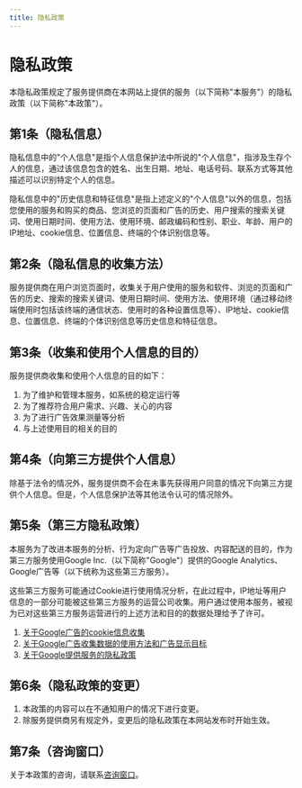 ```yaml
---
title: 隐私政策
---
```


# 隐私政策

本隐私政策规定了服务提供商在本网站上提供的服务（以下简称"本服务"）的隐私政策（以下简称"本政策"）。

## 第1条（隐私信息）

隐私信息中的"个人信息"是指个人信息保护法中所说的"个人信息"，指涉及生存个人的信息，通过该信息包含的姓名、出生日期、地址、电话号码、联系方式等其他描述可以识别特定个人的信息。

隐私信息中的"历史信息和特征信息"是指上述定义的"个人信息"以外的信息，包括您使用的服务和购买的商品、您浏览的页面和广告的历史、用户搜索的搜索关键词、使用日期时间、使用方法、使用环境、邮政编码和性别、职业、年龄、用户的IP地址、cookie信息、位置信息、终端的个体识别信息等。

## 第2条（隐私信息的收集方法）

服务提供商在用户浏览页面时，收集关于用户使用的服务和软件、浏览的页面和广告的历史、搜索的搜索关键词、使用日期时间、使用方法、使用环境（通过移动终端使用时包括该终端的通信状态、使用时的各种设置信息等）、IP地址、cookie信息、位置信息、终端的个体识别信息等历史信息和特征信息。

## 第3条（收集和使用个人信息的目的）

服务提供商收集和使用个人信息的目的如下：

1. 为了维护和管理本服务，如系统的稳定运行等
2. 为了推荐符合用户需求、兴趣、关心的内容
3. 为了进行广告效果测量等分析
4. 与上述使用目的相关的目的

## 第4条（向第三方提供个人信息）

除基于法令的情况外，服务提供商不会在未事先获得用户同意的情况下向第三方提供个人信息。但是，个人信息保护法等其他法令认可的情况除外。

## 第5条（第三方隐私政策）

本服务为了改进本服务的分析、行为定向广告等广告投放、内容配送的目的，作为第三方服务使用Google Inc.（以下简称"Google"）提供的Google Analytics、Google广告等（以下统称为这些第三方服务）。

这些第三方服务可能通过Cookie进行使用情况分析，在此过程中，IP地址等用户信息的一部分可能被这些第三方服务的运营公司收集。用户通过使用本服务，被视为已对这些第三方服务运营进行的上述方法和目的的数据处理给予了许可。

1. [关于Google广告的cookie信息收集](https://policies.google.com/technologies/ads)
2. [关于Google广告收集数据的使用方法和广告显示目标](https://privacy.google.com/intl/zh-CN/how-ads-work.html)
3. [关于Google提供服务的隐私政策](https://policies.google.com/privacy?hl=zh-CN)

## 第6条（隐私政策的变更）

1. 本政策的内容可以在不通知用户的情况下进行变更。
2. 除服务提供商另有规定外，变更后的隐私政策在本网站发布时开始生效。

## 第7条（咨询窗口）

关于本政策的咨询，请联系[咨询窗口]({QA_LINK})。
